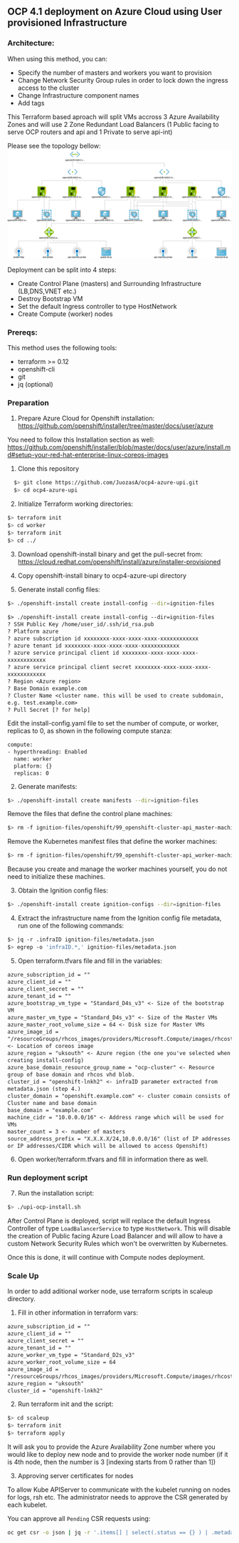 ## OCP 4.1 deployment on Azure Cloud using User provisioned Infrastructure

### Architecture:

When using this method, you can: <br>
  * Specify the number of masters and workers you want to provision<br>
  * Change Network Security Group rules in order to lock down the ingress access to the cluster<br>
  * Change Infrastructure component names<br>
  * Add tags

This Terraform based aproach will split VMs accross 3 Azure Availability Zones and will use 2 Zone Redundant Load Balancers (1 Public facing to serve OCP routers and api and 1 Private to serve api-int)<br>

Please see the topology bellow:
![Openshift Container Platform 4.1 Topology on Azure](./images/diagram.svg)

Deployment can be split into 4 steps:
 * Create Control Plane (masters) and Surrounding Infrastructure (LB,DNS,VNET etc.)
 * Destroy Bootstrap VM
 * Set the default Ingress controller to type HostNetwork
 * Create Compute (worker) nodes

### Prereqs:

This method uses the following tools:<br>
  * terraform >= 0.12<br>
  * openshift-cli<br>
  * git<br>
  * jq (optional)

### Preparation

1. Prepare Azure Cloud for Openshift installation:<br>
https://github.com/openshift/installer/tree/master/docs/user/azure

You need to follow this Installation section as well:<br>
https://github.com/openshift/installer/blob/master/docs/user/azure/install.md#setup-your-red-hat-enterprise-linux-coreos-images

1. Clone this repository

```sh
  $> git clone https://github.com/JuozasA/ocp4-azure-upi.git
  $> cd ocp4-azure-upi
```

2. Initialize Terraform working directories:

```sh
$> terraform init
$> cd worker
$> terraform init
$> cd ../
```

3. Download openshift-install binary and get the pull-secret from:<br>
https://cloud.redhat.com/openshift/install/azure/installer-provisioned 

4. Copy openshift-install binary to ocp4-azure-upi directory<br>

5. Generate install config files:<br>
```sh
$> ./openshift-install create install-config --dir=ignition-files
```

```console
$> ./openshift-install create install-config --dir=ignition-files
? SSH Public Key /home/user_id/.ssh/id_rsa.pub
? Platform azure
? azure subscription id xxxxxxxx-xxxx-xxxx-xxxx-xxxxxxxxxxxx
? azure tenant id xxxxxxxx-xxxx-xxxx-xxxx-xxxxxxxxxxxx
? azure service principal client id xxxxxxxx-xxxx-xxxx-xxxx-xxxxxxxxxxxx
? azure service principal client secret xxxxxxxx-xxxx-xxxx-xxxx-xxxxxxxxxxxx
? Region <Azure region>
? Base Domain example.com
? Cluster Name <cluster name. this will be used to create subdomain, e.g. test.example.com>
? Pull Secret [? for help]
```

Edit the install-config.yaml file to set the number of compute, or worker, replicas to 0, as shown in the following compute stanza:
```console
compute:
- hyperthreading: Enabled
  name: worker
  platform: {}
  replicas: 0
```

2. Generate manifests:<br>
```sh
$> ./openshift-install create manifests --dir=ignition-files
```

Remove the files that define the control plane machines:<br>
```sh
$> rm -f ignition-files/openshift/99_openshift-cluster-api_master-machines-*
```

Remove the Kubernetes manifest files that define the worker machines:<br>
```sh
$> rm -f ignition-files/openshift/99_openshift-cluster-api_worker-machineset-*
```

Because you create and manage the worker machines yourself, you do not need to initialize these machines.<br>

3. Obtain the Ignition config files:<br>
```sh
$> ./openshift-install create ignition-configs --dir=ignition-files
```

4. Extract the infrastructure name from the Ignition config file metadata, run one of the following commands:<br>
```sh
$> jq -r .infraID ignition-files/metadata.json
$> egrep -o 'infraID.*,' ignition-files/metadata.json
```

5. Open terraform.tfvars file and fill in the variables:<br>
```console
azure_subscription_id = ""
azure_client_id = ""
azure_client_secret = ""
azure_tenant_id = ""
azure_bootstrap_vm_type = "Standard_D4s_v3" <- Size of the bootstrap VM
azure_master_vm_type = "Standard_D4s_v3" <- Size of the Master VMs
azure_master_root_volume_size = 64 <- Disk size for Master VMs
azure_image_id = "/resourceGroups/rhcos_images/providers/Microsoft.Compute/images/rhcostestimage" <- Location of coreos image
azure_region = "uksouth" <- Azure region (the one you've selected when creating install-config)
azure_base_domain_resource_group_name = "ocp-cluster" <- Resource group of base domain and rhcos vhd blob.
cluster_id = "openshift-lnkh2" <- infraID parameter extracted from metadata.json (step 4.)
cluster_domain = "openshift.example.com" <- cluster comain consists of Cluster name and base domain
base_domain = "example.com"
machine_cidr = "10.0.0.0/16" <- Address range which will be used for VMs
master_count = 3 <- number of masters
source_address_prefix = "X.X.X.X/24,10.0.0.0/16" (list of IP addresses or IP addresses/CIDR which will be allowed to access Openshift)
```

6. Open worker/terraform.tfvars and fill in information there as well.<br>

### Run deployment script

7. Run the installation script:<br>
```sh
$> ./upi-ocp-install.sh
```

After Control Plane is deployed, script will replace the default Ingress Controller of type `LoadBalancerService` to type `HostNetwork`. This will disable the creation of Public facing Azure Load Balancer and will allow to have a custom Network Security Rules which won't be overwritten by Kubernetes.

Once this is done, it will continue with Compute nodes deployment.

### Scale Up

In order to add aditional worker node, use terraform scripts in scaleup directory.

1. Fill in other information in terraform vars:
```console
azure_subscription_id = ""
azure_client_id = ""
azure_client_secret = ""
azure_tenant_id = ""
azure_worker_vm_type = "Standard_D2s_v3"
azure_worker_root_volume_size = 64
azure_image_id = "/resourceGroups/rhcos_images/providers/Microsoft.Compute/images/rhcostestimage"
azure_region = "uksouth"
cluster_id = "openshift-lnkh2"
```

2. Run terraform init and the script:<br>
```sh
$> cd scaleup
$> terraform init
$> terraform apply
```

It will ask you to provide the Azure Availability Zone number where you would like to deploy new node and to provide the worker node number (if it is 4th node, then the number is 3 [indexing starts from 0 rather than 1])

3. Approving server certificates for nodes

To allow Kube APIServer to communicate with the kubelet running on nodes for logs, rsh etc. The administrator needs to approve the CSR generated by each kubelet.

You can approve all `Pending` CSR requests using:

```sh
oc get csr -o json | jq -r '.items[] | select(.status == {} ) | .metadata.name' | xargs oc adm certificate approve
```

